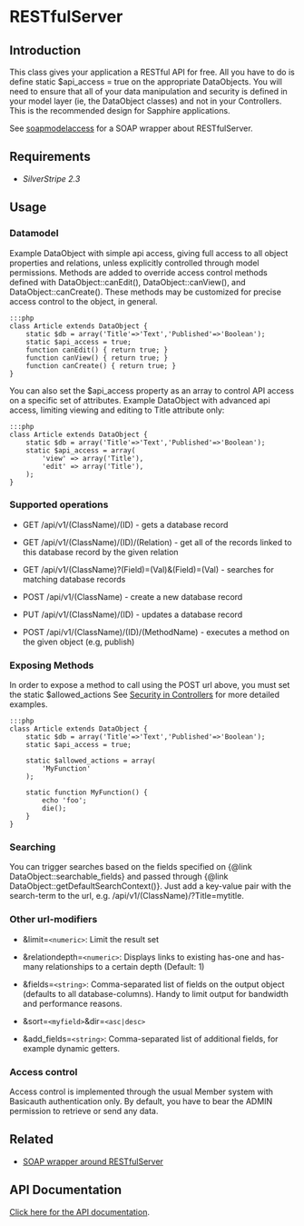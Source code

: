 # RESTfulServer

## Introduction

This class gives your application a RESTful API for free.  All you have to do is define static $api_access = true on the
appropriate DataObjects.  You will need to ensure that all of your data manipulation and security is defined in your
model layer (ie, the DataObject classes) and not in your Controllers.  This is the recommended design for Sapphire
applications.

See [soapmodelaccess](soapmodelaccess) for a SOAP wrapper about RESTfulServer.

## Requirements

*  *SilverStripe 2.3*

## Usage


### Datamodel

Example DataObject with simple api access, giving full access to all object properties and relations,
unless explicitly controlled through model permissions. Methods are added to override access control methods defined
with DataObject::canEdit(), DataObject::canView(), and DataObject::canCreate(). These methods may be customized for
precise access control to the object, in general.

	:::php
	class Article extends DataObject {
		static $db = array('Title'=>'Text','Published'=>'Boolean');
		static $api_access = true;
		function canEdit() { return true; }
		function canView() { return true; }
		function canCreate() { return true; }
	}


You can also set the $api_access property as an array to control API access on a specific set of attributes. Example
DataObject with advanced api access, limiting viewing and editing to Title attribute only:

	:::php
	class Article extends DataObject {
		static $db = array('Title'=>'Text','Published'=>'Boolean');
		static $api_access = array(
			'view' => array('Title'),
			'edit' => array('Title'),
		);
	}


### Supported operations


*  GET /api/v1/(ClassName)/(ID) - gets a database record

*  GET /api/v1/(ClassName)/(ID)/(Relation) - get all of the records linked to this database record by the given relation

*  GET /api/v1/(ClassName)?(Field)=(Val)&(Field)=(Val) - searches for matching database records

*  POST /api/v1/(ClassName) - create a new database record

*  PUT /api/v1/(ClassName)/(ID) - updates a database record

*  POST /api/v1/(ClassName)/(ID)/(MethodName) - executes a method on the given object (e.g, publish)

### Exposing Methods

In order to expose a method to call using the POST url above, you must set the static $allowed_actions See [Security in
Controllers](security) for more detailed examples.

	:::php
	class Article extends DataObject {
		static $db = array('Title'=>'Text','Published'=>'Boolean');
		static $api_access = true;
	
		static $allowed_actions = array(
			'MyFunction'
		);
	
		static function MyFunction() {
			echo 'foo';
			die();
		}
	}


### Searching

You can trigger searches based on the fields specified on {@link DataObject::searchable_fields} and passed through
{@link DataObject::getDefaultSearchContext()}. Just add a key-value pair with the search-term to the url, e.g.
/api/v1/(ClassName)/?Title=mytitle.

### Other url-modifiers

*  &limit=`<numeric>`: Limit the result set

*  &relationdepth=`<numeric>`: Displays links to existing has-one and has-many relationships to a certain depth
(Default: 1)

*  &fields=`<string>`: Comma-separated list of fields on the output object (defaults to all database-columns). Handy to
limit output for bandwidth and performance reasons.

*  &sort=`<myfield>`&dir=`<asc|desc>`

*  &add_fields=`<string>`: Comma-separated list of additional fields, for example dynamic getters.

### Access control

Access control is implemented through the usual Member system with Basicauth authentication only.
By default, you have to bear the ADMIN permission to retrieve or send any data.

## Related

*  [SOAP wrapper around RESTfulServer](soapmodelaccess)

## API Documentation

[Click here for the API documentation](http://doc.silverstripe.com/assets/classes/sapphire/api/RestfulServer.html).
